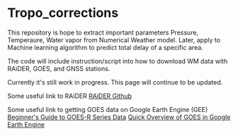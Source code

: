 # Tropo_corrections

This repository is hope to extract important parameters Pressure, Temperaure, Water vapor from Numerical Weather model. Later, apply to Machine learning algorithm to predict total delay of a specific area. 

The code will include instruction/script into how to download WM data with RAiDER, GOES, and GNSS stations. 

Currently it's still work in progress. This page will continue to be updated. 

Some useful link to RAiDER
[RAiDER Github](https://github.com/dbekaert/RAiDER)

Some useful link to getting GOES data on Google Earth Engine (GEE)
[Beginner's Guide to GOES-R Series Data](https://www.goes-r.gov/downloads/resources/documents/Beginners_Guide_to_GOES-R_Series_Data.pdf)
[Quick Overview of GOES in Google Earth Engine](https://jstnbraaten.medium.com/goes-in-earth-engine-53fbc8783c16)


